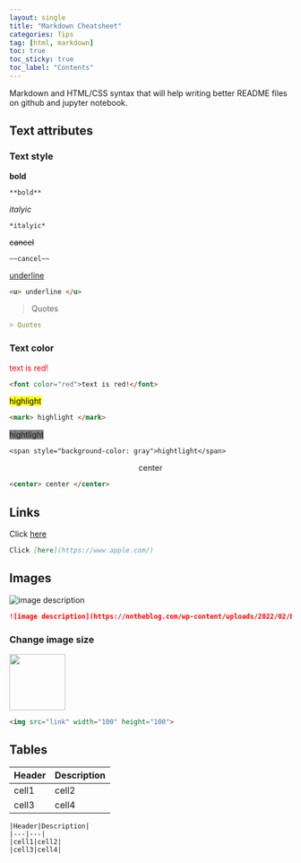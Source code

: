 ```yaml
---
layout: single
title: "Markdown Cheatsheet"
categories: Tips
tag: [html, markdown]
toc: true
toc_sticky: true
toc_label: "Contents"
---
```


Markdown and HTML/CSS syntax that will help writing better README files on github and jupyter notebook. 
## Text attributes

### Text style

 **bold**
```
**bold**
```
 *italyic*
```
*italyic*
```
~~cancel~~
```
~~cancel~~
```
<u>underline</u>
```md
<u> underline </u>
```

> Quotes

```md
> Quotes
```

### Text color


<font color="red">text is red!</font>
```md
<font color="red">text is red!</font>
```
<mark>highlight</mark>
```md
<mark> highlight </mark>
```
<span style="background-color: gray">hightlight</span>
```
<span style="background-color: gray">hightlight</span>
```
<center>center</center>  

```html
<center> center </center>
```

## Links
Click [here](https://www.apple.com/)
```md
Click [here](https://www.apple.com/)
```
## Images

![image description](https://nntheblog.com/wp-content/uploads/2022/02/EXPERIENCE-Nezuko-Demon-Slayer.jpg)

```md
![image description](https://nntheblog.com/wp-content/uploads/2022/02/EXPERIENCE-Nezuko-Demon-Slayer.jpg)
```
### Change image size

<img src="https://nntheblog.com/wp-content/uploads/2022/02/EXPERIENCE-Nezuko-Demon-Slayer.jpg" width="100" height="100">

```md
<img src="link" width="100" height="100">
```

## Tables

| Header | Description | 
|---|---|
| cell1 | cell2 |
| cell3 | cell4 |

```
|Header|Description| 
|---|---|
|cell1|cell2|
|cell3|cell4|
```





